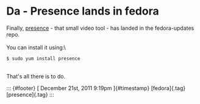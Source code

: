 Da - Presence lands in fedora
=============================

Finally, [presence](http://dummdida.blogspot.com/p/presence.html) - that
small video tool - has landed in the fedora-updates repo.\
\
You can install it using:\

    $ sudo yum install presence

\
That's all there is to do.

::: {#footer}
[ December 21st, 2011 9:19pm ]{#timestamp} [fedora]{.tag}
[presence]{.tag}
:::
